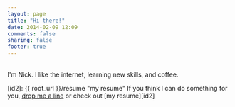 ```yaml
---
layout: page
title: "Hi there!"
date: 2014-02-09 12:09
comments: false
sharing: false
footer: true
---
```

<br>
I'm Nick. I like the internet, learning new skills, and coffee.

[id]: mailto:nick@njbiddle.com "email me!"
[id2]: {{ root_url }}/resume "my resume"
If you think I can do something for you, [drop me a line][id] or check out [my resume][id2]
